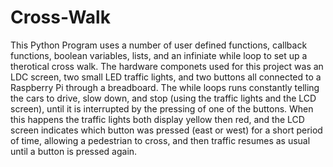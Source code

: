 # Cross-Walk
This Python Program uses a number of user defined functions, callback functions, boolean variables, lists, and an infiniate while loop to set up a therotical cross walk. The hardware componets used for this project was an LDC screen, two small LED traffic lights, and two buttons all connected to a Raspberry Pi through a breadboard. The while loops runs constantly telling the cars to drive, slow down, and stop (using the traffic lights and the LCD screen), until it is interrupted by the pressing of one of the buttons. When this happens the traffic lights both display yellow then red, and the LCD screen indicates which button was pressed (east or west) for a short period of time, allowing a pedestrian to cross, and then traffic resumes as usual until a button is pressed again. 
